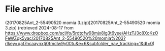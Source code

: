 # File archive

(20170825Ant_2-55490520 momia 3.zip)[20170825Ant_2-55490520 momia 3.zip] (retrieved 2024-08-17 from https://www.dropbox.com/scl/fo/5rdtofw98mjx8lg3t6yee/AHzTJ3c8XoKzOFeWZqk5vac/20170825Ant_2-55490520%20momia%203?rlkey=qat7ncaaynxtj0tmclw9y00tu&e=6&subfolder_nav_tracking=1&dl=0)
